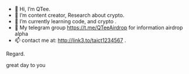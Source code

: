 - 👋 Hi, I’m QTee.
- 👀 I’m content creator, Research about crypto.
- 🌱 I’m currently learning code, and crypto .
- 💞️ My telegram group https://t.me/QTeeAirdrop for information airdrop alpha
- 📫 contact me at: http://link3.to/taict1234567 .
<!--
 ✨ special ✨ repository because its `README.md` (this file) appears on your GitHub profile.
You can click the Preview link to take a look at your changes
--> Regard.
great day to you

